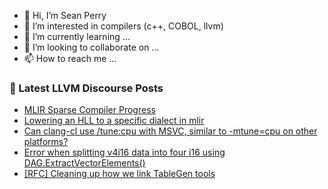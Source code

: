 - 👋 Hi, I’m Sean Perry
- 👀 I’m interested in compilers (c++, COBOL, llvm)
- 🌱 I’m currently learning ...
- 💞️ I’m looking to collaborate on ...
- 📫 How to reach me ...

<!---
s66perry/s66perry is a ✨ special ✨ repository because its `README.md` (this file) appears on your GitHub profile.
You can click the Preview link to take a look at your changes.
--->
### 📕 Latest LLVM Discourse Posts

<!-- DISCOURSE-LLVM:START -->
- [MLIR Sparse Compiler Progress](https://discourse.llvm.org/t/mlir-sparse-compiler-progress/60479#post_13)
- [Lowering an HLL to a specific dialect in mlir](https://discourse.llvm.org/t/lowering-an-hll-to-a-specific-dialect-in-mlir/66718#post_1)
- [Can clang-cl use /tune:cpu with MSVC, similar to -mtune=cpu on other platforms?](https://discourse.llvm.org/t/can-clang-cl-use-tune-cpu-with-msvc-similar-to-mtune-cpu-on-other-platforms/66717#post_1)
- [Error when splitting v4i16 data into four i16 using DAG.ExtractVectorElements&lpar;&rpar;](https://discourse.llvm.org/t/error-when-splitting-v4i16-data-into-four-i16-using-dag-extractvectorelements/66675#post_2)
- [[RFC] Cleaning up how we link TableGen tools](https://discourse.llvm.org/t/rfc-cleaning-up-how-we-link-tablegen-tools/66678#post_15)
<!-- DISCOURSE-LLVM:END -->
